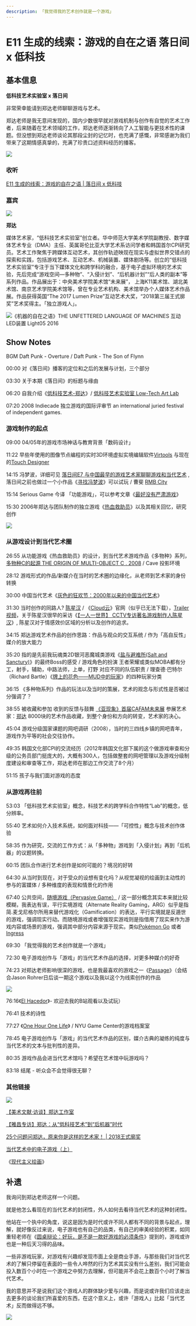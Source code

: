 ```yaml
---
description: 「我觉得我的艺术创作就是一个游戏」
---
```


# E11 生成的线索：游戏的自在之语  落日间 x 低科技

## 基本信息

**低科技艺术实验室 x 落日间**

非常荣幸能请到郑达老师聊聊游戏与艺术。

郑达老师是我无意间发现的，国内少数很早就对游戏机制与创作有自觉的艺术工作者，后来随着在艺术领域的工作，郑达老师逐渐转向了人工智能与更技术性的课题。但没想到郑达老师谈论其那段尘封的记忆时，也充满了感慨，非常感谢为我们带来了这期情感真挚的，充满了珍贵口述资料经历的播客。

![](../.gitbook/assets/cover11.png)

### 收听

[E11 生成的线索：游戏的自在之语 \| 落日间 x 低科技](https://www.xiaoyuzhoufm.com/episodes/5fa6712083c34e85dd6df335?s=eyJ1IjogIjVlYmNkNzkwMjFhYzg1ODA0MTJiNzcxMCJ9)

### 嘉宾

![](../.gitbook/assets/zhengda.png)

**郑达**

媒体艺术家，“低科技艺术实验室”创立者。华中师范大学美术学院副教授、数字媒体艺术专业（DMA）主任、英属哥伦比亚大学艺术系访问学者和韩国首尔CPI研究员。艺术工作聚焦于跨媒体互动艺术，其创作轨迹映现在现实与虚拟世界交错点的探索和实践，包括游戏艺术、互动艺术、机械装置、媒体剧场等。创立的“低科技艺术实验室”专注于当下媒体文化和跨学科的融合，基于电子虚拟环境的艺术实验，先后完成“游戏空间—多种物”、“入侵计划”、“后机器计划”“后人类的副本”等系列作品。作品展出于：中央美术学院美术馆“未来展”， 上海K11美术馆、湖北美术馆、南京艺术学院美术馆等，曾在专业艺术机构、美术馆举办个人媒体艺术作品展。作品获得英国“The 2017 Lumen Prize”互动艺术大奖，“2018第三届王式廓奖”艺术奖得主。「独立游戏人」。

![&#x300A;&#x673A;&#x5668;&#x7684;&#x81EA;&#x5728;&#x4E4B;&#x8BED;&#x300B;THE UNFETTERED LANGUAGE OF MACHINES &#x4E92;&#x52A8;LED&#x88C5;&#x7F6E; Light05 2016](../.gitbook/assets/work2.png)

## Show Notes

BGM Daft Punk - Overture / Daft Punk - The Son of Flynn

00:00 对《落日间》播客的定位和之后的发展与计划，三个部分

03:30 关于本期《落日间》的标题与缘由

06:20 自我介绍《[低科技艺术-郑达](https://book.douban.com/subject/25881260/)》/ [低科技艺术实验室 Low-Tech Art Lab](http://zhengda.tech/index.php/about/3)

07:20 2008 Indiecade 独立游戏的国际评审节 an international juried festival of independent games.

### 游戏制作的起点

09:00 04/05年的游戏市场神话与教育背景「数码设计」

11:22 早些年使用的图像节点编程的实时3D环境虚拟实境编辑软件[Virtools](https://baike.baidu.com/item/virtools/251885?fr=aladdin) 与现在的[Touch Designer](https://blog.csdn.net/EdwinLee01/article/details/89083080)

14:15 冯梦波，详细可见 [落日间E7 与中国最早的游戏艺术家聊聊游戏和当代艺术](https://www.xiaoyuzhoufm.com/episodes/5f4f068f9504bbdb77ba44c8?s=eyJ1IjogIjVlYmNkNzkwMjFhYzg1ODA0MTJiNzcxMCJ9) , 落日间之前也做过一个小作品《[寻找冯梦波](https://yezi.itch.io/fengmengbo)》可以试玩 / 曹斐 [RMB City](https://www.notion.so/yzitao/26f7d4b6ab68472a8f1d46587ef9ca95#e1b315b3975849eba73aabfa576fc927)

15:14 Serious Game 今译 「功能游戏」，可以参考文章《[最好没有严肃游戏](https://zhuanlan.zhihu.com/p/32908209)》

15:30 2006年郑达与团队制作的独立游戏《[热血救助员](http://www.souvr.com/serve/201006/23768.shtml)》以及其相关回忆，研究创作

![](../.gitbook/assets/rexuejiuzhuyuan.jpg)

### 从游戏设计到当代艺术圈

26:55 从功能游戏《热血救助员》的设计，到当代艺术游戏作品《多物种》系列，[多物种C的起源 THE ORIGIN OF MULTI-OBJECT C . 2008](http://zhengda.tech/index.php/content/24) / Cave 投影环境

28:12 游戏形式的作品/新媒介在当时的艺术圈的边缘化，从老师到艺术家的身份转换

30:00 中国当代艺术《[灰色的狂欢节：2000年以来的中国当代艺术](https://book.douban.com/subject/25775605/)》

31:30 当时创作的同路人? [陈星汉](https://baike.baidu.com/item/%E9%99%88%E6%98%9F%E6%B1%89/327688?fr=aladdin) / 《[Cloud云](http://www.jenovachen.com/flowingames/cloud.htm)》官网（似乎已无法下载），[Trailer视频](https://www.youtube.com/watch?v=zM0NwnQV0Nk)，关于陈星汉很早的采访《[【一人一世界】 CCTV专访著名游戏制作人陈星汉](https://www.bilibili.com/video/BV1fs41127d8)》, 陈星汉对于情感效价区域的分析以及创作的追求。

34:15 郑达游戏艺术作品的创作思路：作品与观众的交互系统 / 作为「高自反性」媒介的放大能力

35:20 指的是先前我玩魂类2D银河恶魔城类游戏《[盐与避难所\(Salt and Sanctury\)](https://www.douban.com/game/26426310/)》的最终Boss的感受 / 游戏角色的扮演 王者荣耀或类似MOBA都有分工，射手，辅助，中路法师，上单，打野 对应不同的队伍职责 / 理查德·巴特尔（Richard Bartle）《[牌上的花色——MUD中的玩家](https://www.gameres.com/684100.html)》的四种玩家分类

36:15 《多种物系列》作品的玩法以及当时的策展，艺术的观念与形式性是否被过分强调了？

38:55 被收藏和参加 收到的反馈与鼓舞 [《亚现象》首届CAFAM未来展](http://fashion.163.com/special/art/yaxianxiang.html) 参展艺术家：[郑达](http://fashion.163.com/13/0122/23/8LS1CDJE00264MK3.html) 8000块的艺术作品收藏，到整个身份和方向的转变，艺术家的决心。

45:04 游戏分级国家课题的网吧调研（2008），当时的三四线乡镇的网吧青年，游戏作为平等的社会交往协作。

49:35 韩国文化部CPI的交流经历（2012年韩国文化部下属的这个做游戏审查和分级的公务员部门挺庞大的，大概有300人，包括做整套的网吧管理以及游戏分级制度建设和审查等工作，郑达老师在那边工作交流了8个月）

51:15 孩子与我们面对游戏的态度

### 从游戏再往前

53:03 「低科技艺术实验室」概念，科技艺术的跨学科合作特性“Lab”的概念，低分辨率。

55:40 艺术如何介入技术系统，如何面对科技——「可控性」概念与技术创作体验

58:35 作为研究，交流的工作方式：从「多种物」游戏到「入侵计划」再到「后机器」的议题转换。

60:15 团队合作进行艺术创作是如何可能的？境况的好转

64:30 从当时到现在，对于受众的设想有变化吗？从视觉凝视的绘画到主动性的参与的富媒体 / 多种维度的表现和情景化的作用

67:40 公共空间，[随境游戏（Pervasive Game）](https://en.wikipedia.org/wiki/Pervasive_game) / 这一部分概念其实本来就比较模糊，我表达有误，平行实境游戏（Alternate Reality Gaming，ARG）似乎是指简.麦戈尼格尔所用来替代游戏化（Gamification）的表达，平行实境就是反遁世的游戏，强调现实行动。而随境游戏或者增强现实游戏则是指借用了现实来作为游戏内容或场景的游戏，强调其中部分内容来源于现实。类似[Pokémon Go](https://en.wikipedia.org/wiki/Pok%C3%A9mon_Go) 或者[Ingress](https://en.wikipedia.org/wiki/Ingress_%28video_game%29)

69:30 「我觉得我的艺术创作就是一个游戏」

72:30 电子游戏创作与「游戏」的当代艺术作品的选择，对更多种媒介的好奇

74:23 对郑达老师影响很深的游戏，也是我最喜欢的游戏之一《[Passage](http://hcsoftware.sourceforge.net/passage/)》（会结合Jason Rohrer日后谈一期这个游戏以及我以这个为线索创作的作品

![](../.gitbook/assets/passage.png)

76:16《[El Hacedor](https://www.bilibili.com/video/BV1Jp4y1i7Mc/)》- 欢迎去我的B站观看以及试玩）

76:41 技术的诗性

77:27 《[One Hour One Life](https://store.steampowered.com/app/595690/One_Hour_One_Life/)》 / NYU Game Center的游戏档案室

78:45 电子游戏创作与「游戏」的当代艺术作品的区别，媒介古典的凝练的纯度与当代艺术的文本与批判性的差异。

80:35 游戏作品会进当代艺术馆吗？希望在艺术馆中玩游戏吗？

83:18 结尾 - 听众会不会觉得很无聊？

### 其他链接

![](../.gitbook/assets/lowtech.png)

[【美术文献·访谈】郑达工作室](https://mp.weixin.qq.com/s/7dCQTRZzXAvcbcYnzxtmIg)

[【雅昌专访】郑达：从“低科技艺术”到“后机器”时代](https://m-news.artron.net/news/20160415/n887557.html?from=singlemessage&isappinstalled=0)

[25个问题问郑达，原来你是这样的艺术家！ \| 2018王式廓奖](https://m.sohu.com/a/272968371_309976)

[当代艺术中的电子游戏（上）](https://www.gcores.com/radios/102010)

《[现代主义绘画](https://www.sohu.com/a/411141714_100230219?_f=index_betapagehotnews_1&_trans_=000014_bdss_dklgqxj)》

## 补遗

我询问到郑达老师这样一个问题。

就是他怎么看现在的当代艺术的封闭性，外人如何去看待当代艺术的这种封闭性。

他站在一个执中的角度，说这是因为是时代或许不同人都有不同的背景与起点，理解，就好像反过来说，电子游戏也有自己的品类，有自己的审美经验的积累，如同重轻老师在《[圆桌辩论：好玩，是不是一款好游戏的必须条件](https://www.gcores.com/radios/118240)》提到的，游戏或许也是一种后天习得的品味。

一些非游戏玩家，对游戏有兴趣却发现市面上全是商业手游，与那些我们对当代艺术的了解只停留在表面的一些令人哗然的行为艺术其实没有什么差别，我们可能会投入数百个小时在一个游戏之中努力去理解，但可能并不会花上数百个小时了解当代艺术。

我的意思并不是说我们这个游戏人的群体缺少爱与兴趣，而是说或许我们应该走出去更多的谈论我们所喜爱的东西，在这个意义上，或许「游戏人」比起「当代艺术」反而做得远不够。

![](../.gitbook/assets/lowtech2.jpg)

